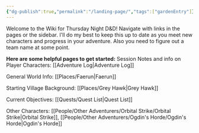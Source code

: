 ```yaml
---
{"dg-publish":true,"permalink":"/landing-page/","tags":["gardenEntry"]}
---
```


Welcome to the Wiki for Thursday Night D&D!  Navigate with links in the pages or the sidebar.  I'll do my best to keep this up to date as you meet new characters and progress in your adventure.  Also you need to figure out a team name at some point.  

**Here are some helpful pages to get started:**
Session Notes and info on Player Characters: [[Adventure Log\|Adventure Log]]

General World Info: [[Places/Faerun\|Faerun]]

Starting Village Background: [[Places/Grey Hawk\|Grey Hawk]]

Current Objectives: [[Quests/Quest List\|Quest List]]

Other Characters: [[People/Other Adventurers/Orbital Strike/Orbital Strike\|Orbital Strike]], [[People/Other Adventurers/Ogdin's Horde/Ogdin's Horde\|Ogdin's Horde]]